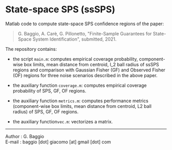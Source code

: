 # State-space SPS (ssSPS)
Matlab code to compute state-space SPS confidence regions of the paper:

> G. Baggio, A. Carè, G. Pillonetto, "Finite-Sample Guarantees for State-Space System Identification", submitted, 2021.

The repository contains:

- the script `main.m`: computes empirical coverage probability, component-wise box limits, mean distance from centroid, l_2 ball radius of ssSPS regions and comparison with Gaussian Fisher (GF) and Observed Fisher (OF) regions for three noise scenarios described in the above paper.

- the auxiliary function `coverage.m`: computes empirical coverage probability of SPS, GF, OF regions.

- the auxiliary function `metrics.m`: computes performance metrics (component-wise box limits, mean distance from centroid, L2 ball radius) of SPS, GF, OF regions.

- the auxiliary function`vec.m`: vectorizes a matrix.

***

Author : G. Baggio <br/>
E-mail : baggio [dot] giacomo [at] gmail [dot] com
